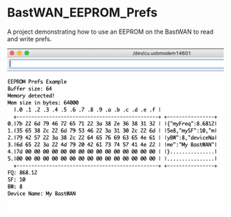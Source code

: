 # BastWAN_EEPROM_Prefs

A project demonstrating how to use an EEPROM on the BastWAN to read and write prefs.


![Prefs](Prefs.png)